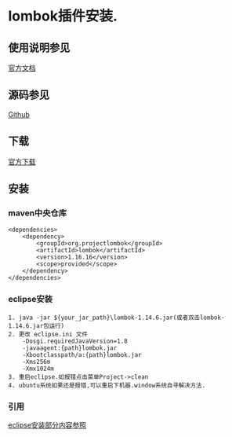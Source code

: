 # lombok插件安装.
## 使用说明参见
[官方文档](https://projectlombok.org)
## 源码参见
[Github](https://github.com/rzwitserloot/lombok)
## 下载
[官方下载](https://projectlombok.org/download.html)
## 安装
### maven中央仓库
	<dependencies>
		<dependency>
			<groupId>org.projectlombok</groupId>
			<artifactId>lombok</artifactId>
			<version>1.16.16</version>
			<scope>provided</scope>
		</dependency>
	</dependencies>
### eclipse安装
	1. java -jar ${your_jar_path}\lombok-1.14.6.jar(或者双击lombok-1.14.6.jar包运行)
	2. 更改 eclipse.ini 文件
		-Dosgi.requiredJavaVersion=1.8
		-javaagent:{path}lombok.jar
		-Xbootclasspath/a:{path}lombok.jar
		-Xms256m
		-Xmx1024m
	3. 重启eclipse.如报错点击菜单Project->clean
	4. ubuntu系统如果还是报错,可以重启下机器.window系统自寻解决方法.
### 引用
[eclipse安装部分内容参照](http://stackoverflow.com/questions/22310414/how-to-configure-lombok-in-eclipse-luna)
